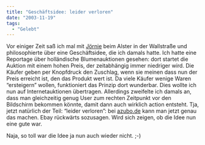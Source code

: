 ```yaml
---
title: "Geschäftsidee: leider verloren"
date: "2003-11-19"
tags:
  - "Gelebt"
---
```


Vor einiger Zeit saß ich mal mit [Jörnie](http://www.couchblog.de/bassreflex/) beim Alster in der Wallstraße und philosophierte über eine Geschäftsidee, die ich damals hatte. Ich hatte eine Reportage über holländische Blumenauktionen gesehen: dort startet die Auktion mit einem hohen Preis, der zeitabhängig immer niedriger wird. Die Käufer geben per Knopfdruck den Zuschlag, wenn sie meinen dass nun der Preis erreicht ist, den das Produkt wert ist. Da viele Käufer wenige Waren “ersteigern” wollen, funktioniert das Prinzip dort wunderbar. Dies wollte ich nun auf Internetauktionen übertragen. Allerdings zweifelte ich damals an, dass man gleichzeitig genug User zum rechten Zeitpunkt vor den Bildschirm bekommen könnte, damit dann auch wirklich action entsteht. Tja, jetzt natürlich der Teil: “leider verloren”: bei [azubo.de](http://azubo.de/) kann man jetzt genau das machen. Ebay rückwärts sozusagen. Wird sich zeigen, ob die Idee nun eine gute war.

Naja, so toll war die Idee ja nun auch wieder nicht. ;-)
